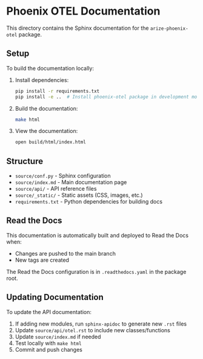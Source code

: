 # Phoenix OTEL Documentation

This directory contains the Sphinx documentation for the `arize-phoenix-otel` package.

## Setup

To build the documentation locally:

1. Install dependencies:
   ```bash
   pip install -r requirements.txt
   pip install -e ..  # Install phoenix-otel package in development mode
   ```

2. Build the documentation:
   ```bash
   make html
   ```

3. View the documentation:
   ```bash
   open build/html/index.html
   ```

## Structure

- `source/conf.py` - Sphinx configuration
- `source/index.md` - Main documentation page
- `source/api/` - API reference files
- `source/_static/` - Static assets (CSS, images, etc.)
- `requirements.txt` - Python dependencies for building docs

## Read the Docs

This documentation is automatically built and deployed to Read the Docs when:
- Changes are pushed to the main branch
- New tags are created

The Read the Docs configuration is in `.readthedocs.yaml` in the package root.

## Updating Documentation

To update the API documentation:

1. If adding new modules, run `sphinx-apidoc` to generate new `.rst` files
2. Update `source/api/otel.rst` to include new classes/functions
3. Update `source/index.md` if needed
4. Test locally with `make html`
5. Commit and push changes 